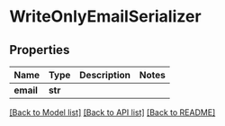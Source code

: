 # WriteOnlyEmailSerializer

## Properties
Name | Type | Description | Notes
------------ | ------------- | ------------- | -------------
**email** | **str** |  | 

[[Back to Model list]](../README.md#documentation-for-models) [[Back to API list]](../README.md#documentation-for-api-endpoints) [[Back to README]](../README.md)



